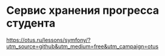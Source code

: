 # Сервис хранения прогресса студента

https://otus.ru/lessons/symfony/?utm_source=github&utm_medium=free&utm_campaign=otus
